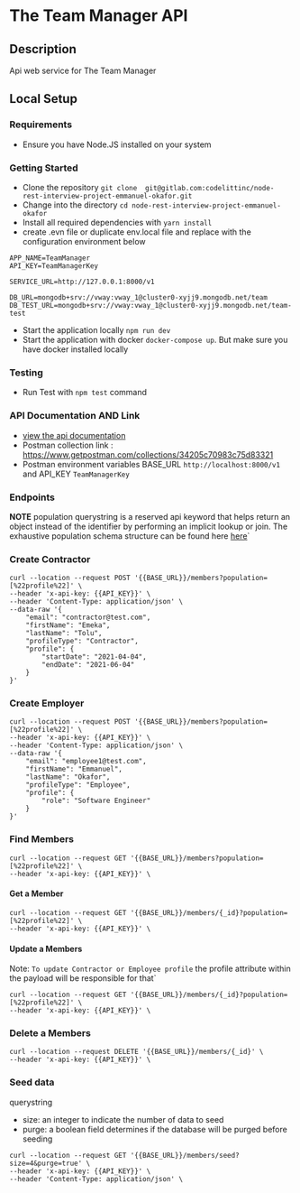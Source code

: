 # The Team Manager API

## Description
Api web service for The Team Manager

## Local Setup

### Requirements

- Ensure you have Node.JS installed on your system

### Getting Started
- Clone the repository `git clone  git@gitlab.com:codelittinc/node-rest-interview-project-emmanuel-okafor.git`
- Change into the directory `cd node-rest-interview-project-emmanuel-okafor`
- Install all required dependencies with `yarn install`
- create .evn file or duplicate env.local file and replace with the configuration environment below
```
APP_NAME=TeamManager
API_KEY=TeamManagerKey

SERVICE_URL=http://127.0.0.1:8000/v1

DB_URL=mongodb+srv://vway:vway_1@cluster0-xyjj9.mongodb.net/team
DB_TEST_URL=mongodb+srv://vway:vway_1@cluster0-xyjj9.mongodb.net/team-test

```

- Start the application locally `npm run dev`
- Start the application with docker `docker-compose up`. But make sure you have docker installed locally

### Testing
- Run Test with `npm test` command

### API Documentation AND Link
- [view the api documentation](https://documenter.getpostman.com/view/171959/Tz5p7ySE)
- Postman collection link : https://www.getpostman.com/collections/34205c70983c75d83321
- Postman environment variables BASE_URL `http://localhost:8000/v1` and API_KEY `TeamManagerKey`

### Endpoints
**NOTE**
population querystring is a reserved api keyword that helps 
return an object instead of the identifier by performing an implicit lookup or join.
The exhaustive population schema structure can be found here [here](https://mongoosejs.com/docs/populate.html)`

### Create Contractor
```
curl --location --request POST '{{BASE_URL}}/members?population=[%22profile%22]' \
--header 'x-api-key: {{API_KEY}}' \
--header 'Content-Type: application/json' \
--data-raw '{
	"email": "contractor@test.com",
	"firstName": "Emeka",
	"lastName": "Tolu",
	"profileType": "Contractor",
	"profile": {
		"startDate": "2021-04-04",
		"endDate": "2021-06-04"
	}
}'

```


### Create Employer 
```
curl --location --request POST '{{BASE_URL}}/members?population=[%22profile%22]' \
--header 'x-api-key: {{API_KEY}}' \
--header 'Content-Type: application/json' \
--data-raw '{
	"email": "employee1@test.com",
	"firstName": "Emmanuel",
	"lastName": "Okafor",
	"profileType": "Employee",
	"profile": {
		"role": "Software Engineer"
	}
}'

```

### Find Members

```
curl --location --request GET '{{BASE_URL}}/members?population=[%22profile%22]' \
--header 'x-api-key: {{API_KEY}}' \
```


#### Get a Member

```
curl --location --request GET '{{BASE_URL}}/members/{_id}?population=[%22profile%22]' \
--header 'x-api-key: {{API_KEY}}' \

```


#### Update a Members 
Note: `To update Contractor or Employee profile`
the profile attribute within the payload will be responsible for that`

```
curl --location --request GET '{{BASE_URL}}/members/{_id}?population=[%22profile%22]' \
--header 'x-api-key: {{API_KEY}}' \

```

### Delete a Members

```
curl --location --request DELETE '{{BASE_URL}}/members/{_id}' \
--header 'x-api-key: {{API_KEY}}' \
```

### Seed data
querystring
- size: an integer to indicate the number of data to seed
- purge: a boolean field determines if the database will be purged before seeding
```K
curl --location --request GET '{{BASE_URL}}/members/seed?size=4&purge=true' \
--header 'x-api-key: {{API_KEY}}' \
--header 'Content-Type: application/json' \
```
